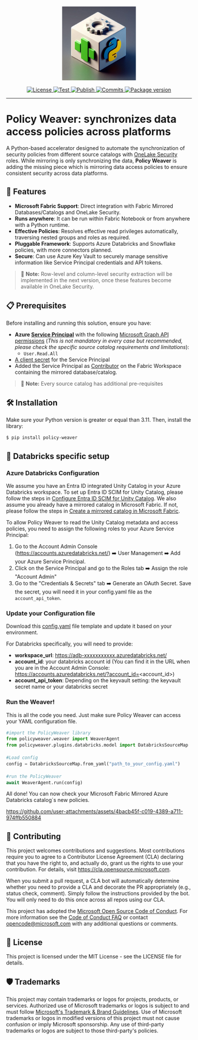   <p align="center">
  <img src="./assets/policyweaver.png" alt="Policy Weaver icon" width="200"/>
</p>

</p>
<p align="center">
<a href="https://badgen.net/github/license/microsoft/Policy-Weaver" target="_blank">
    <img src="https://badgen.net/github/license/microsoft/Policy-Weaver" alt="License">
</a>
<a href="https://badgen.net/github/releases/microsoft/Policy-Weaver" target="_blank">
    <img src="https://badgen.net/github/releases/microsoft/Policy-Weaver" alt="Test">
</a>
<a href="https://badgen.net/github/contributors/microsoft/Policy-Weaver" target="_blank">
    <img src="https://badgen.net/github/contributors/microsoft/Policy-Weaver" alt="Publish">
</a>
<a href="https://badgen.net/github/commits/microsoft/Policy-Weaver" target="_blank">
    <img src="https://badgen.net/github/commits/microsoft/Policy-Weaver" alt="Commits">
</a>
<a href="https://badgen.net/pypi/v/Policy-Weaver" target="_blank">
    <img src="https://badgen.net/pypi/v/Policy-Weaver" alt="Package version">
</a>
</p>

---

# Policy Weaver: synchronizes data access policies across platforms

A Python-based accelerator designed to automate the synchronization of security policies from different source catalogs with [OneLake Security](https://learn.microsoft.com/en-us/fabric/onelake/security/get-started-data-access-roles) roles. While mirroring is only synchronizing the data, **Policy Weaver** is adding the missing piece which is mirroring data access policies to ensure consistent security across data platforms.


## :rocket: Features
- **Microsoft Fabric Support**: Direct integration with Fabric Mirrored Databases/Catalogs and OneLake Security.
- **Runs anywhere**: It can be run within Fabric Notebook or from anywhere with a Python runtime.
- **Effective Policies**: Resolves effective read privileges automatically, traversing nested groups and roles as required.
- **Pluggable Framework**: Supports Azure Databricks and Snowflake policies, with more connectors planned.
- **Secure**: Can use Azure Key Vault to securely manage sensitive information like Service Principal credentials and API tokens.

> :pushpin: **Note:** Row-level and column-level security extraction will be implemented in the next version, once these features become available in OneLake Security.

## :clipboard: Prerequisites
Before installing and running this solution, ensure you have:
- **Azure [Service Principal](https://learn.microsoft.com/en-us/entra/identity-platform/howto-create-service-principal-portal)** with the following [Microsoft Graph API permissions](https://learn.microsoft.com/en-us/graph/permissions-reference) (*This is not mandatory in every case but recommended, please check the specific source catalog requirements and limitations*):
  - `User.Read.All`
- [A client secret](https://learn.microsoft.com/en-us/entra/identity-platform/howto-create-service-principal-portal#option-3-create-a-new-client-secret) for the Service Principal
- Added the Service Principal as [Contributor](https://learn.microsoft.com/en-us/fabric/fundamentals/give-access-workspaces) on the Fabric Workspace containing the mirrored database/catalog.

> :pushpin: **Note:** Every source catalog has additional pre-requisites

## :hammer_and_wrench: Installation
Make sure your Python version is greater or equal than 3.11. Then, install the library:
```bash
$ pip install policy-weaver
```


## :thread: Databricks specific setup

### Azure Databricks Configuration
We assume you have an Entra ID integrated Unity Catalog in your Azure Databricks workspace. To set up Entra ID SCIM for Unity Catalog, please follow the steps in [Configure Entra ID SCIM for Unity Catalog](https://learn.microsoft.com/en-us/azure/databricks/admin/users-groups/scim/aad).
We also assume you already have a mirrored catalog in Microsoft Fabric. If not, please follow the steps in [Create a mirrored catalog in Microsoft Fabric](https://learn.microsoft.com/en-us/fabric/onelake/mirror-azure-databricks-catalog).

To allow Policy Weaver to read the Unity Catalog metadata and access policies, you need to assign the following roles to your Azure Service Principal:
1. Go to the Account Admin Console (https://accounts.azuredatabricks.net/) :arrow_right: User Management :arrow_right: Add your Azure Service Principal. 
1. Click on the Service Principal and go to the Roles tab :arrow_right: Assign the role "Account Admin"
3. Go to the "Credentials & Secrets" tab :arrow_right: Generate an OAuth Secret. Save the secret, you will need it in your config.yaml file as the `account_api_token`.

### Update your Configuration file
Download this [config.yaml](./config.yaml) file template and update it based on your environment.

For Databricks specifically, you will need to provide:

- **workspace_url**: https://adb-xxxxxxxxxxx.azuredatabricks.net/
- **account_id**: your databricks account id  (You can find it in the URL when you are in the Account Admin Console: https://accounts.azuredatabricks.net/?account_id=<account_id>)
- **account_api_token**: Depending on the keyvault setting: the keyvault secret name or your databricks secret

### Run the Weaver!
This is all the code you need. Just make sure Policy Weaver can access your YAML configuration file.
```python
#import the PolicyWeaver library
from policyweaver.weaver import WeaverAgent
from policyweaver.plugins.databricks.model import DatabricksSourceMap

#Load config
config = DatabricksSourceMap.from_yaml("path_to_your_config.yaml")

#run the PolicyWeaver
await WeaverAgent.run(config)
```

All done! You can now check your Microsoft Fabric Mirrored Azure Databricks catalog´s new policies.

https://github.com/user-attachments/assets/4bacb45f-c019-4389-a711-974ffb550884



## :raising_hand: Contributing

This project welcomes contributions and suggestions.  Most contributions require you to agree to a
Contributor License Agreement (CLA) declaring that you have the right to, and actually do, grant us
the rights to use your contribution. For details, visit https://cla.opensource.microsoft.com.

When you submit a pull request, a CLA bot will automatically determine whether you need to provide
a CLA and decorate the PR appropriately (e.g., status check, comment). Simply follow the instructions
provided by the bot. You will only need to do this once across all repos using our CLA.

This project has adopted the [Microsoft Open Source Code of Conduct](https://opensource.microsoft.com/codeofconduct/).
For more information see the [Code of Conduct FAQ](https://opensource.microsoft.com/codeofconduct/faq/) or
contact [opencode@microsoft.com](mailto:opencode@microsoft.com) with any additional questions or comments.

## :scroll: License

This project is licensed under the MIT License - see the LICENSE file for details.

## :shield: Trademarks

This project may contain trademarks or logos for projects, products, or services. Authorized use of Microsoft 
trademarks or logos is subject to and must follow 
[Microsoft's Trademark & Brand Guidelines](https://www.microsoft.com/en-us/legal/intellectualproperty/trademarks/usage/general).
Use of Microsoft trademarks or logos in modified versions of this project must not cause confusion or imply Microsoft sponsorship.
Any use of third-party trademarks or logos are subject to those third-party's policies.
